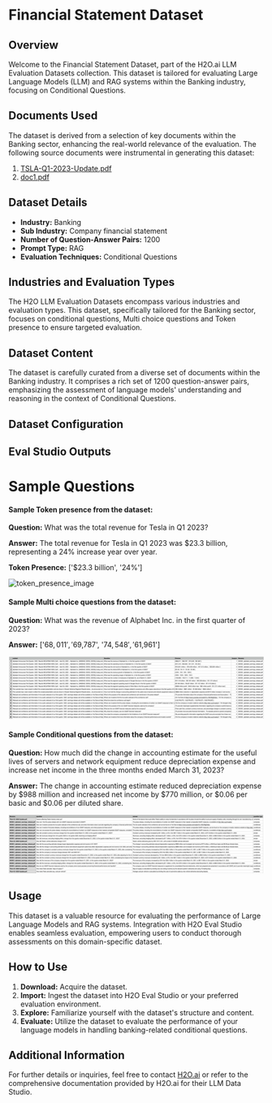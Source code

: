 # Financial Statement Dataset

## Overview
Welcome to the Financial Statement Dataset, part of the H2O.ai LLM Evaluation Datasets collection. This dataset is tailored for evaluating Large Language Models (LLM) and RAG systems within the Banking industry, focusing on Conditional Questions.

## Documents Used
The dataset is derived from a selection of key documents within the Banking sector, enhancing the real-world relevance of the evaluation. The following source documents were instrumental in generating this dataset:
1. [TSLA-Q1-2023-Update.pdf](https://github.com/h2oai/h2o-evals/blob/main/catalog/financial_statement_eval/used_documents/TSLA-Q1-2023-Update.pdf)
2. [doc1.pdf](https://github.com/h2oai/h2o-evals/blob/main/catalog/financial_statement_eval/used_documents/doc1.pdf)

## Dataset Details
- **Industry:** Banking
- **Sub Industry:** Company financial statement
- **Number of Question-Answer Pairs:** 1200
- **Prompt Type:** RAG
- **Evaluation Techniques:** Conditional Questions

## Industries and Evaluation Types
The H2O LLM Evaluation Datasets encompass various industries and evaluation types. This dataset, specifically tailored for the Banking sector, focuses on conditional questions, Multi choice questions and Token presence to ensure targeted evaluation.

## Dataset Content
The dataset is carefully curated from a diverse set of documents within the Banking industry. It comprises a rich set of 1200 question-answer pairs, emphasizing the assessment of language models' understanding and reasoning in the context of Conditional Questions.

## Dataset Configuration

## Eval Studio Outputs

# Sample Questions

#### Sample Token presence from the dataset:

**Question:** What was the total revenue for Tesla in Q1 2023?

**Answer:** The total revenue for Tesla in Q1 2023 was $23.3 billion, representing a 24% increase year over year.

**Token Presence:** ['$23.3 billion', '24%']

![token_presence_image](https://github.com/h2oai/h2o-evals/blob/main/catalog/financial_statement_eval/screenshots/token_present.png)

#### Sample Multi choice questions from the dataset:

**Question:** What was the revenue of Alphabet Inc. in the first quarter of 2023?

**Answer:** ['$68,011', '$69,787', '$74,548', '$61,961']

![multi_choice_question_image](https://github.com/h2oai/h2o-evals/blob/main/catalog/financial_statement_eval/screenshots/multi_choice.png)

#### Sample Conditional questions from the dataset:

**Question:** How much did the change in accounting estimate for the useful lives of servers and network equipment reduce depreciation expense and increase net income in the three months ended March 31, 2023?

**Answer:** The change in accounting estimate reduced depreciation expense by $988 million and increased net income by $770 million, or $0.06 per basic and $0.06 per diluted share.

![conditional_question_image](https://github.com/h2oai/h2o-evals/blob/main/catalog/financial_statement_eval/screenshots/question_type.png)

## Usage

This dataset is a valuable resource for evaluating the performance of Large Language Models and RAG systems. Integration with H2O Eval Studio enables seamless evaluation, empowering users to conduct thorough assessments on this domain-specific dataset.

## How to Use

1. **Download:** Acquire the dataset.
2. **Import:** Ingest the dataset into H2O Eval Studio or your preferred evaluation environment.
3. **Explore:** Familiarize yourself with the dataset's structure and content.
4. **Evaluate:** Utilize the dataset to evaluate the performance of your language models in handling banking-related conditional questions.

## Additional Information

For further details or inquiries, feel free to contact [H2O.ai](https://www.h2o.ai/) or refer to the comprehensive documentation provided by H2O.ai for their LLM Data Studio.

